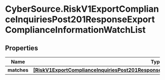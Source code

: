 # CyberSource.RiskV1ExportComplianceInquiriesPost201ResponseExportComplianceInformationWatchList

## Properties
Name | Type | Description | Notes
------------ | ------------- | ------------- | -------------
**matches** | [**[RiskV1ExportComplianceInquiriesPost201ResponseExportComplianceInformationWatchListMatches]**](RiskV1ExportComplianceInquiriesPost201ResponseExportComplianceInformationWatchListMatches.md) |  | [optional] 


